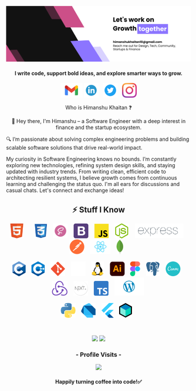 <img  src="https://github.com/himakhaitan/himakhaitan/blob/main/Banner.png">

<h4 align="center">I write code, support bold ideas, and explore smarter ways to grow.</h4>

<p align="center">
  <a href="mailto:himanshukhaitan108@gmail.com" target="_blank"><img height="40" src = "https://github.com/himakhaitan/himakhaitan/blob/main/icons/mail.png"></a>
  <a href="https://www.linkedin.com/in/himakhaitan" target="_blank"><img height="40" src = "https://github.com/himakhaitan/himakhaitan/blob/main/icons/linkedin.png"></a>&nbsp;&nbsp;
  <a href="https://twitter.com/hima_khaitan" target="_blank"><img height="40" src = "https://github.com/himakhaitan/himakhaitan/blob/main/icons/twitter.png"></a>&nbsp;&nbsp;
  <a href="https://www.instagram.com/hima_khaitan/" target="_blank"><img height="40" src = "https://github.com/himakhaitan/himakhaitan/blob/main/icons/insta.png"></a>
</p>

<p align="center">Who is Himanshu Khaitan ❓</p>

<p align="center">
🚀 Hey there, I'm Himanshu – a Software Engineer with a deep interest in finance and the startup ecosystem.

🔍 I’m passionate about solving complex engineering problems and building scalable software solutions that drive real-world impact.

My curiosity in Software Engineering knows no bounds. I’m constantly exploring new technologies, refining system design skills, and staying updated with industry trends. From writing clean, efficient code to architecting resilient systems, I believe growth comes from continuous learning and challenging the status quo. I'm all ears for discussions and casual chats. Let's connect and exchange ideas!
</p>

<h2 align="center">⚡ Stuff I Know</h2>
<p align="center">
<img src="https://github.com/himakhaitan/himakhaitan/blob/main/icons/html5.png" height="40">&nbsp; &nbsp;&nbsp; &nbsp;
<img src="https://github.com/himakhaitan/himakhaitan/blob/main/icons/css.png" height="40">&nbsp; &nbsp; 
<img src="https://github.com/himakhaitan/himakhaitan/blob/main/icons/sass.png" height="40">&nbsp; &nbsp; 
<img src="https://github.com/himakhaitan/himakhaitan/blob/main/icons/bootstrap.png" height="40">&nbsp; &nbsp; 
<img src="https://github.com/himakhaitan/himakhaitan/blob/main/icons/js.png" height="40">&nbsp; &nbsp; 
<img src="https://github.com/himakhaitan/himakhaitan/blob/main/icons/nodejs.png" height="40">&nbsp; &nbsp; 
<img src="https://github.com/himakhaitan/himakhaitan/blob/main/icons/expressjs.png" height="40">&nbsp; &nbsp; 
<img src="https://github.com/himakhaitan/himakhaitan/blob/main/icons/postman.png" height="40">&nbsp; &nbsp; 
<img src="https://github.com/himakhaitan/himakhaitan/blob/main/icons/react.png" height="40">&nbsp; &nbsp; 
<img src="https://github.com/himakhaitan/himakhaitan/blob/main/icons/mongo.png" height="40">&nbsp; &nbsp; 
<br/><br/>
<img src="https://github.com/himakhaitan/himakhaitan/blob/main/icons/c.png" height="40">&nbsp; &nbsp; 
<img src="https://github.com/himakhaitan/himakhaitan/blob/main/icons/cpp.png" height="40">&nbsp; &nbsp; 
<img src="https://github.com/himakhaitan/himakhaitan/blob/main/icons/git.png" height="40">&nbsp; &nbsp; 
<img src="https://github.com/himakhaitan/himakhaitan/blob/main/icons/github.png" height="40">&nbsp; &nbsp; 
<img src="https://github.com/himakhaitan/himakhaitan/blob/main/icons/linux.png" height="40">&nbsp; &nbsp; 
<img src="https://github.com/himakhaitan/himakhaitan/blob/main/icons/illustrator.png" height="40">&nbsp; &nbsp; 
<img src="https://github.com/himakhaitan/himakhaitan/blob/main/icons/figma.png" height="40">&nbsp; &nbsp; 
<img src="https://github.com/himakhaitan/himakhaitan/blob/main/icons/postgresql.png" height="40">&nbsp; &nbsp; 
<img src="https://github.com/himakhaitan/himakhaitan/blob/main/icons/canva.png" height="40">&nbsp; &nbsp;
<img src="https://github.com/himakhaitan/himakhaitan/blob/main/icons/redux.png" height="40">&nbsp; &nbsp; 
<img src="https://github.com/himakhaitan/himakhaitan/blob/main/icons/next-js.png" height="40">&nbsp; &nbsp; 
<img src="https://github.com/himakhaitan/himakhaitan/blob/main/icons/typescript.png" height="40">&nbsp; &nbsp; 
<img src="https://github.com/himakhaitan/himakhaitan/blob/main/icons/wordpress.png" height="50">&nbsp;<br/><br/>
<img src="https://github.com/himakhaitan/himakhaitan/blob/main/icons/python.png" height="40">&nbsp; &nbsp; 
<img src="https://github.com/himakhaitan/himakhaitan/blob/main/icons/dart.png" height="40">&nbsp; &nbsp; 
<img src="https://github.com/himakhaitan/himakhaitan/blob/main/icons/flutter.png" height="40">&nbsp; &nbsp; 
<img src="https://github.com/himakhaitan/himakhaitan/blob/main/icons/bloc.svg" height="40">&nbsp; &nbsp; 
</p>

<br />

<p align="center">
  <img src="https://github-readme-streak-stats.herokuapp.com?user=himakhaitan&theme=tokyonight&hide_border=true&fire=DD2727"/>
    <img src="https://github-readme-stats.vercel.app/api?username=himakhaitan&show_icons=true&hide_border=true&theme=tokyonight&hide_border=true&fire=DD2727"/>

</p>
<h3 align="center">- Profile Visits -</h3>
<p align="center"> 
  <img src="https://profile-counter.glitch.me/himakhaitan/count.svg">
</p>

<h4 align="center">Happily turning coffee into code!✅</h4>
